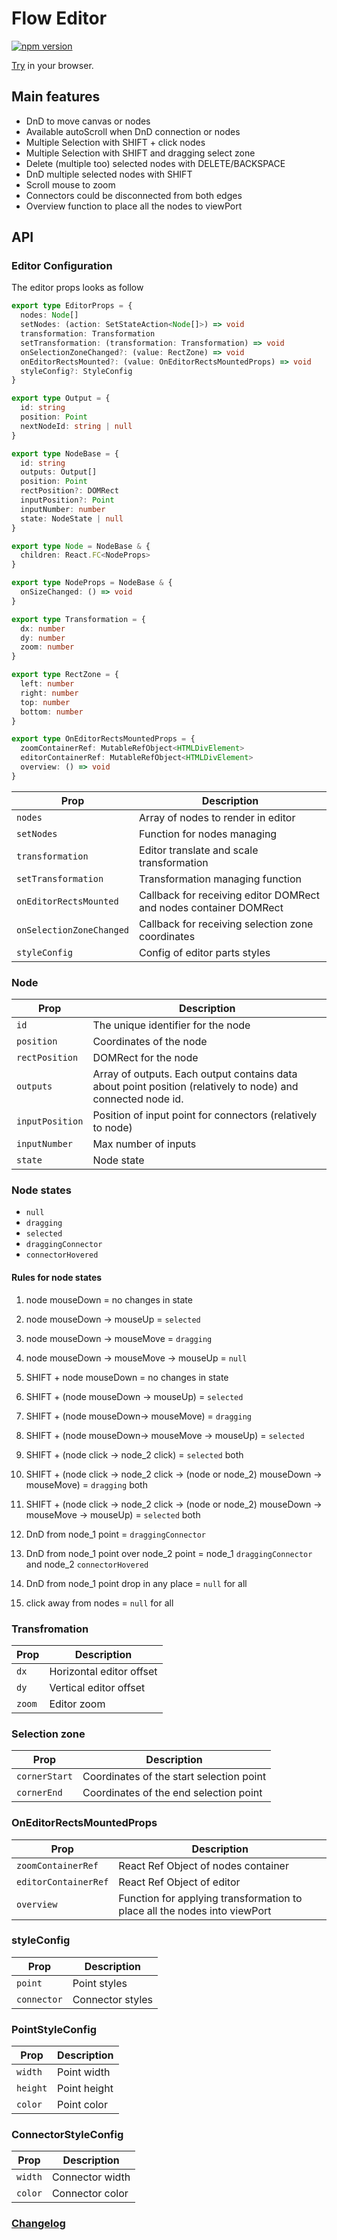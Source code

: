 # Flow Editor

[![npm version](https://badge.fury.io/js/@kseniass%2Freact-flow-editor.svg)](https://www.npmjs.com/package/@kseniass/react-flow-editor)

[Try](https://kseniass.github.io/react-flow-editor/) in your browser.

## Main features

- DnD to move canvas or nodes
- Available autoScroll when DnD connection or nodes
- Multiple Selection with SHIFT + click nodes
- Multiple Selection with SHIFT and dragging select zone
- Delete (multiple too) selected nodes with DELETE/BACKSPACE
- DnD multiple selected nodes with SHIFT
- Scroll mouse to zoom
- Connectors could be disconnected from both edges
- Overview function to place all the nodes to viewPort

## API

### Editor Configuration

The editor props looks as follow

```typescript
export type EditorProps = {
  nodes: Node[]
  setNodes: (action: SetStateAction<Node[]>) => void
  transformation: Transformation
  setTransformation: (transformation: Transformation) => void
  onSelectionZoneChanged?: (value: RectZone) => void
  onEditorRectsMounted?: (value: OnEditorRectsMountedProps) => void
  styleConfig?: StyleConfig
}

export type Output = {
  id: string
  position: Point
  nextNodeId: string | null
}

export type NodeBase = {
  id: string
  outputs: Output[]
  position: Point
  rectPosition?: DOMRect
  inputPosition?: Point
  inputNumber: number
  state: NodeState | null
}

export type Node = NodeBase & {
  children: React.FC<NodeProps>
}

export type NodeProps = NodeBase & {
  onSizeChanged: () => void
}

export type Transformation = {
  dx: number
  dy: number
  zoom: number
}

export type RectZone = {
  left: number
  right: number
  top: number
  bottom: number
}

export type OnEditorRectsMountedProps = {
  zoomContainerRef: MutableRefObject<HTMLDivElement>
  editorContainerRef: MutableRefObject<HTMLDivElement>
  overview: () => void
}
```

| Prop                     | Description                                                       |
| ------------------------ | ----------------------------------------------------------------- |
| `nodes`                  | Array of nodes to render in editor                                |
| `setNodes`               | Function for nodes managing                                       |
| `transformation`         | Editor translate and scale transformation                         |
| `setTransformation`      | Transformation managing function                                  |
| `onEditorRectsMounted`   | Callback for receiving editor DOMRect and nodes container DOMRect |
| `onSelectionZoneChanged` | Callback for receiving selection zone coordinates                 |
| `styleConfig`            | Config of editor parts styles                                     |

### Node

| Prop            | Description                                                                                                  |
| --------------- | ------------------------------------------------------------------------------------------------------------ |
| `id`            | The unique identifier for the node                                                                           |
| `position`      | Coordinates of the node                                                                                      |
| `rectPosition`  | DOMRect for the node                                                                                         |
| `outputs`       | Array of outputs. Each output contains data about point position (relatively to node) and connected node id. |
| `inputPosition` | Position of input point for connectors (relatively to node)                                                  |
| `inputNumber`   | Max number of inputs                                                                                         |
| `state`         | Node state                                                                                                   |

### Node states

- `null`
- `dragging`
- `selected`
- `draggingConnector`
- `connectorHovered`

#### Rules for node states

1. node mouseDown = no changes in state
2. node mouseDown -> mouseUp = `selected`
3. node mouseDown -> mouseMove = `dragging`
4. node mouseDown -> mouseMove -> mouseUp = `null`

5. SHIFT + node mouseDown = no changes in state
6. SHIFT + (node mouseDown -> mouseUp) = `selected`
7. SHIFT + (node mouseDown-> mouseMove) = `dragging`
8. SHIFT + (node mouseDown-> mouseMove -> mouseUp) = `selected`

9. SHIFT + (node click -> node_2 click) = `selected` both
10. SHIFT + (node click -> node_2 click -> (node or node_2) mouseDown -> mouseMove) = `dragging` both
11. SHIFT + (node click -> node_2 click -> (node or node_2) mouseDown -> mouseMove -> mouseUp) = `selected` both

12. DnD from node_1 point = `draggingConnector`
13. DnD from node_1 point over node_2 point = node_1 `draggingConnector` and node_2 `connectorHovered`
14. DnD from node_1 point drop in any place = `null` for all

15. click away from nodes = `null` for all

### Transfromation

| Prop   | Description              |
| ------ | ------------------------ |
| `dx`   | Horizontal editor offset |
| `dy`   | Vertical editor offset   |
| `zoom` | Editor zoom              |

### Selection zone

| Prop          | Description                              |
| ------------- | ---------------------------------------- |
| `cornerStart` | Coordinates of the start selection point |
| `cornerEnd`   | Coordinates of the end selection point   |

### OnEditorRectsMountedProps

| Prop                 | Description                                                               |
| -------------------- | ------------------------------------------------------------------------- |
| `zoomContainerRef`   | React Ref Object of nodes container                                       |
| `editorContainerRef` | React Ref Object of editor                                                |
| `overview`           | Function for applying transformation to place all the nodes into viewPort |

### styleConfig

| Prop        | Description      |
| ----------- | ---------------- |
| `point`     | Point styles     |
| `connector` | Connector styles |

### PointStyleConfig

| Prop     | Description  |
| -------- | ------------ |
| `width`  | Point width  |
| `height` | Point height |
| `color`  | Point color  |

### ConnectorStyleConfig

| Prop    | Description     |
| ------- | --------------- |
| `width` | Connector width |
| `color` | Connector color |

### [Changelog](./changelog.md "Changelog")
